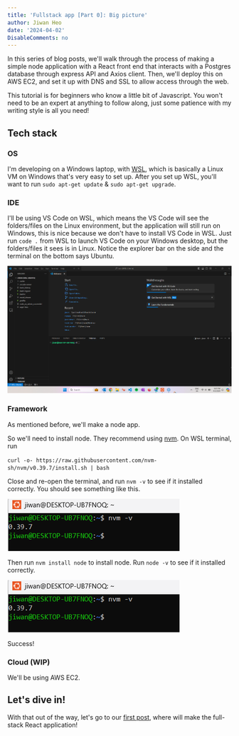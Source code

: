 ```yaml
---
title: 'Fullstack app [Part 0]: Big picture'
author: Jiwan Heo
date: '2024-04-02'
DisableComments: no
---
```


In this series of blog posts, we'll walk through the process of making a simple
node application with a React front end that interacts with a Postgres database
through express API and Axios client. Then, we'll deploy this on AWS EC2, and 
set it up with DNS and SSL to allow access through the web.

This tutorial is for beginners who know a little bit of Javascript. You won't 
need to be an expert at anything to follow along, just some patience with my 
writing style is all you need!

## Tech stack

### OS

I'm developing on a Windows laptop, with [WSL](https://ubuntu.com/desktop/wsl),
which is basically a Linux VM on Windows that's very easy to set up. After you 
set up WSL, you'll want to run `sudo apt-get update` & `sudo apt-get upgrade`.

### IDE

I'll be using VS Code on WSL, which means the VS Code will see the folders/files
on the Linux environment, but the application will still run on Windows, this is
nice because we don't have to install VS Code in WSL. Just run `code .` 
from WSL to launch VS Code on your Windows desktop, but the folders/files it 
sees is in Linux. Notice the explorer bar on the side and the terminal on the 
bottom says Ubuntu.

![](WSL-VSCode.png)

### Framework

As mentioned before, we'll make a node app.

So we'll need to install node. They recommend using 
[nvm](https://github.com/nvm-sh/nvm). On WSL terminal, run

`curl -o- https://raw.githubusercontent.com/nvm-sh/nvm/v0.39.7/install.sh | bash`

Close and re-open the terminal, and run `nvm -v` to see if it installed 
correctly. You should see something like this.

![](nvm-version.png)

Then run `nvm install node` to install node. Run `node -v` to see if it 
installed correctly.

![](nvm-version.png)

Success!

### Cloud (WIP)

We'll be using AWS EC2.

## Let's dive in!

With that out of the way, let's go to our [first post](https://jiwanheo.rbind.io/post/2024-04-02-fullstack-app-part-1-react-frontend/), 
where will make the 
full-stack React application!


